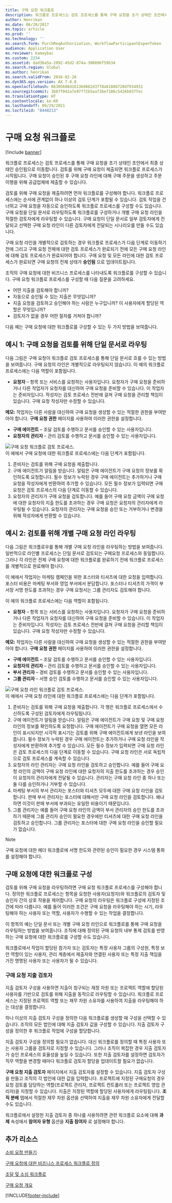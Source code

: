 ```yaml
---
title: 구매 요청 워크플로
description: 워크플로 프로세스는 검토 프로세스를 통해 구매 요청을 초기 상태인 초안에서 최종 상태인 승인됨으로 이동합니다. 검토를 위해 구매 요청이 제출되면 워크플로 프로세스가 시작됩니다. 구매 요청이 승인된 후 구매 요청 라인에 대해 구매 주문을 생성하고 주문 이행을 위해 공급업체에 제출할 수 있습니다.
author: Henrikan
ms.date: 06/20/2017
ms.topic: article
ms.prod: ''
ms.technology: ''
ms.search.form: PurchReqAuthorization, WorkflowParticipantExpenToken
audience: Application User
ms.reviewer: kamaybac
ms.custom: 2234
ms.assetid: dad3ba5a-2892-45d2-874a-300896f59b34
ms.search.region: Global
ms.author: henrikan
ms.search.validFrom: 2016-02-28
ms.dyn365.ops.version: AX 7.0.0
ms.openlocfilehash: 66305688d1613b9882d3778a81886728df934931
ms.sourcegitcommit: 3b87f042a7e97f72b5aa73bef186c5426b937fec
ms.translationtype: HT
ms.contentlocale: ko-KR
ms.lasthandoff: 09/29/2021
ms.locfileid: "8448213"
---
```

# <a name="purchase-requisition-workflow"></a>구매 요청 워크플로

[!include [banner](../includes/banner.md)]

워크플로 프로세스는 검토 프로세스를 통해 구매 요청을 초기 상태인 초안에서 최종 상태인 승인됨으로 이동합니다. 검토를 위해 구매 요청이 제출되면 워크플로 프로세스가 시작됩니다. 구매 요청이 승인된 후 구매 요청 라인에 대해 구매 주문을 생성하고 주문 이행을 위해 공급업체에 제출할 수 있습니다.

검토를 위해 구매 요청을 제출하려면 먼저 워크플로를 구성해야 합니다. 워크플로 프로세스에는 순서에 관계없이 하나 이상의 검토 단계가 포함될 수 있습니다. 검토 작업을 건너뛰고 구매 요청을 자동으로 승인하도록 워크플로 프로세스를 구성할 수도 있습니다. 구매 요청을 단일 문서로 라우팅하도록 워크플로를 구성하거나 개별 구매 요청 라인을 적절한 검토자에게 라우팅할 수 있습니다. 구매 요청이 단일 문서로 일부 검토자에게 전달되고 선택한 구매 요청 라인이 다른 검토자에게 전달되는 시나리오를 만들 수도 있습니다.  

구매 요청 라인을 개별적으로 검토하는 경우 워크플로 프로세스가 다음 단계로 이동하기 전에 그리고 구매 요청 전체에 대한 검토 프로세스가 완료되기 전에 모든 구매 요청 라인에 대해 검토 프로세스가 완료되어야 합니다. 구매 요청 및 모든 라인에 대한 검토 프로세스가 완료되면 구매 요청의 전체 상태가 **승인됨** 으로 업데이트됩니다.  

조직의 구매 요청에 대한 비즈니스 프로세스를 나타내도록 워크플로를 구성할 수 있습니다. 구매 요청 워크플로 프로세스를 구성할 때 다음 질문을 고려하세요.

-   어떤 지출을 검토해야 합니까?
-   자동으로 승인될 수 있는 지출은 무엇입니까?
-   지출 요청을 검토하고 승인해야 하는 사람은 누구입니까? 이 사용자에게 할당된 역할은 무엇입니까?
-   검토자가 없을 경우 어떤 절차를 거쳐야 합니까?

다음 예는 구매 요청에 대한 워크플로를 구성할 수 있는 두 가지 방법을 보여줍니다.

## <a name="example-1-route-a-purchase-requisition-as-a-single-document-for-review"></a>예시 1: 구매 요청을 검토를 위해 단일 문서로 라우팅
다음 그림은 구매 요청이 워크플로 검토 프로세스를 통해 단일 문서로 흐를 수 있는 방법을 보여줍니다. 구매 요청의 라인은 개별적으로 라우팅되지 않습니다. 이 예의 워크플로 프로세스에는 다음 역할이 포함됩니다.

-   **요청자** – 항목 또는 서비스를 요청하는 사용자입니다. 요청자가 구매 요청을 준비하거나 다른 작업자가 요청자를 대신하여 구매 요청을 준비할 수 있습니다. 이 작업자는 준비자입니다. 작성자는 검토 프로세스 전반에 걸쳐 구매 요청을 관리할 책임이 있습니다. 구매 요청 작성자만 수정할 수 있습니다.

**메모:** 작업자는 다른 사람을 대신하여 구매 요청을 생성할 수 있는 적절한 권한을 부여받아야 합니다. **구매 요청 권한** 페이지를 사용하여 이러한 권한을 설정합니다.

-   **구매 에이전트** – 조달 검토를 수행하고 문서를 승인할 수 있는 사용자입니다.
-   **요청자의 관리자** – 관리 검토를 수행하고 문서를 승인할 수 있는 사용자입니다.

![구매 요청 워크플로 검토 프로세스.](./media/purchreqworkflowoverview_submission.gif)  
이 예에서 구매 요청에 대한 워크플로 프로세스에는 다음 단계가 포함됩니다.

1.  준비자는 검토를 위해 구매 요청을 제출합니다.
2.  구매 에이전트가 알림을 받습니다. 알림은 구매 에이전트가 구매 요청의 정보를 확인하도록 요청합니다. 필수 정보가 누락된 경우 구매 에이전트는 추가하거나 구매 요청을 작성자에게 반환하여 추가할 수 있습니다. 모든 필수 정보가 입력되면 구매 요청은 검토 프로세스의 다음 단계로 이동할 수 있습니다.
3.  요청자의 관리자가 구매 요청을 검토합니다. 예를 들어 구매 요청 금액이 구매 요청에 대한 요청자의 지출 한도를 초과하는 경우 구매 요청은 요청자의 관리자에게 라우팅될 수 있습니다. 요청자의 관리자는 구매 요청을 승인 또는 거부하거나 변경을 위해 작성자에게 반환할 수 있습니다.

## <a name="example-2-route-the-individual-purchase-requisition-lines-for-review"></a>예시 2: 검토를 위해 개별 구매 요청 라인 라우팅
다음 그림은 워크플로우를 통해 개별 구매 요청 라인을 라우팅하는 방법을 보여줍니다. 일반적으로 라인별 프로세스는 단일 문서로 검토되는 구매요청 프로세스와 동일합니다. 그러나 각 라인은 전체 구매 요청에 대한 워크플로를 완료하기 전에 워크플로 프로세스를 개별적으로 완료해야 합니다.  

이 예에서 작업자는 마케팅 캠페인을 위한 포스터와 티셔츠에 대한 요청을 입력합니다. 포스터 비용은 마케팅 부서와 영업 부서에서 분담합니다. 포스터나 티셔츠의 가격이 부서장 서명 한도를 초과하는 경우 구매 요청서는 그룹 관리자도 검토해야 합니다.  

이 예의 워크플로 프로세스에는 다음 역할이 포함됩니다.

-   **요청자** – 항목 또는 서비스를 요청하는 사용자입니다. 요청자가 구매 요청을 준비하거나 다른 작업자가 요청자를 대신하여 구매 요청을 준비할 수 있습니다. 이 작업자는 준비자입니다. 작성자는 검토 프로세스 전반에 걸쳐 구매 요청을 관리할 책임이 있습니다. 구매 요청 작성자만 수정할 수 있습니다.

**메모:** 작업자는 다른 사람을 대신하여 구매 요청을 생성할 수 있는 적절한 권한을 부여받아야 합니다. **구매 요청 권한** 페이지를 사용하여 이러한 권한을 설정합니다.

-   **구매 에이전트** – 조달 검토를 수행하고 문서를 승인할 수 있는 사용자입니다.
-   **요청자의 관리자** – 관리 검토를 수행하고 문서를 승인할 수 있는 사용자입니다.
-   **부서 관리자** – 경비 검토를 수행하고 문서를 승인할 수 있는 사용자입니다.
-   **그룹 관리자** – 서명 승인 검토를 수행하고 문서를 승인할 수 있는 사용자입니다.

![구매 요청 라인 워크플로 검토 프로세스.](./media/purchreqlineworkflowoverview.gif)  
이 예에서 구매 요청 라인에 대한 워크플로 프로세스에는 다음 단계가 포함됩니다.

1.  준비자는 검토를 위해 구매 요청을 제출합니다. 각 행은 워크플로 프로세스에서 수신하도록 구성된 검토자에게 라우팅됩니다.
2.  구매 에이전트가 알림을 받습니다. 알림은 구매 에이전트가 구매 요청 및 구매 요청 라인의 정보를 확인하도록 요청합니다. 구매 에이전트가 구매 요청을 열면 모든 라인이 표시되지만 시각적 표시기는 검토를 위해 구매 에이전트에게 보낸 라인을 보여줍니다. 필수 정보가 누락된 경우 구매 에이전트는 추가하거나 구매 요청 라인을 작성자에게 반환하여 추가할 수 있습니다. 모든 필수 정보가 입력되면 구매 요청 라인은 검토 프로세스의 다음 단계로 이동할 수 있습니다. 구매 요청 라인은 서로 독립적으로 검토 프로세스를 계속할 수 있습니다.
3.  요청자의 라인 관리자는 구매 요청 라인을 검토하고 승인합니다. 예를 들어 구매 요청 라인의 금액이 구매 요청 라인에 대한 요청자의 지출 한도를 초과하는 경우 승인이 요청자의 관리자에게 전달될 수 있습니다. 관리자는 구매 요청 라인 중 하나 또는 둘 다를 승인하거나 거부할 수 있습니다.
4.  마케팅 부서의 부서 관리자는 포스터와 티셔츠 모두에 대한 구매 요청 라인을 검토합니다. 판매 부서 관리자는 포스터에 대해서만 구매 요청 라인을 검토합니다. 왜냐하면 이것이 판매 부서에 부과되는 유일한 비용이기 때문입니다.
5.  그룹 관리자는 예를 들어 구매 요청 라인의 금액이 부서 관리자의 승인 한도를 초과하기 때문에 그룹 관리자 승인이 필요한 경우에만 티셔츠에 대한 구매 요청 라인을 검토하고 승인합니다. 그룹 관리자는 포스터에 대한 구매 요청 라인을 승인할 필요가 없습니다.

> [!NOTE]
> 구매 요청에 대한 헤더 워크플로에 서명 한도와 관련된 승인이 필요한 경우 시스템 통화를 설정해야 합니다.

## <a name="configuring-a-workflow-for-purchase-requisitions"></a>구매 요청에 대한 워크플로 구성
검토를 위해 구매 요청을 라우팅하려면 구매 요청 워크플로 프로세스를 구성해야 합니다. 정의한 워크플로 프로세스는 항목을 요청한 사용자(요청자)와 워크플로의 검토자 및 승인자 간의 상호 작용을 제어합니다. 구매 요청의 라우팅은 워크플로 구성에 지정된 조건에 따라 다릅니다. 예를 들어 이러한 조건은 구매 요청을 라우팅해야 하는 시기, 라우팅해야 하는 사용자 또는 역할, 사용자가 수행할 수 있는 작업을 결정합니다.  

이 항목의 예는 단일 문서 또는 개별 구매 요청 라인으로 워크플로를 통해 구매 요청을 라우팅하는 방법을 보여줍니다. 조직에 대해 정의된 구매 요청의 내부 통제 검토를 반영하는 구매 요청에 대한 워크플로를 구성할 수도 있습니다.  

워크플로에서 작업이 할당된 참가자 또는 검토자는 특정 사용자 그룹의 구성원, 특정 보안 역할이 있는 사용자, 관리 계층에서 제출자와 연결된 사용자 또는 특정 지출 책임을 가진 명명된 사용자 또는 사용자가 될 수 있습니다.

### <a name="purchase-requisition-expenditure-reviewers"></a>구매 요청 지출 검토자

지출 검토자 구성을 사용하면 지출이 청구되는 재정 차원 또는 프로젝트 역할에 할당된 사용자를 기반으로 검토를 위해 지출을 동적으로 라우팅할 수 있습니다. 워크플로 프로세스는 지정된 프로젝트 역할 또는 재무 차원 소유자를 사용하여 지출을 라우팅해야 하는 대상을 결정합니다.  

하나 이상의 지출 검토자 구성을 정의한 다음 워크플로를 생성할 때 구성을 선택할 수 있습니다. 조직의 모든 법인에 대해 지출 검토자 값을 구성할 수 있습니다. 지출 검토자 구성을 정의한 후 워크플로 작업에 구성을 할당합니다.  

지출 검토자 구성을 정의할 필요가 없습니다. 대신 워크플로를 정의할 때 특정 사용자 또는 사용자 그룹을 검토자로 지정할 수 있습니다. 그러나 조직이 복잡한 경우 지출 검토자가 승인 프로세스의 효율성을 높일 수 있습니다. 또한 지출 검토자를 설정하면 검토자가 직무 역할을 변경할 때마다 워크플로 검토자 할당을 업데이트할 필요가 없습니다.  

**구매 요청 지출 검토자** 페이지에서 지출 검토자를 설정할 수 있습니다. 지출 검토자 구성을 만들고 조직의 각 법인에 대한 값을 입력합니다. 프로젝트에 지정된 구매요청의 경우 요청 검토를 담당하는 역할(프로젝트 관리자, 프로젝트 컨트롤러 또는 프로젝트 영업 관리자)을 지정할 수 있습니다. 지출은 지정된 역할에 할당된 사용자에게 라우팅됩니다. **조직 분배** 탭에서 적절한 재무 차원 옵션을 선택하여 지출을 재무 차원 소유자에게 전달할 수도 있습니다.  

워크플로에서 설정한 지출 검토자 중 하나를 사용하려면 관련 워크플로 요소에 대해 **과제** 속성에서 **참여자 유형** 옵션을 **지출 참여자** 로 설정해야 합니다.

## <a name="additional-resources"></a>추가 리소스

[소비 요청 만들기](tasks/create-requisition-consumption.md)

[구매 요청에 대한 비즈니스 프로세스 워크플로 정의](https://www.microsoft.com/download/details.aspx?id=101821)

[조달 및 소싱 워크플로](procurement-sourcing-workflows.md)

[구매 요청 개요](purchase-requisitions-overview.md)





[!INCLUDE[footer-include](../../includes/footer-banner.md)]